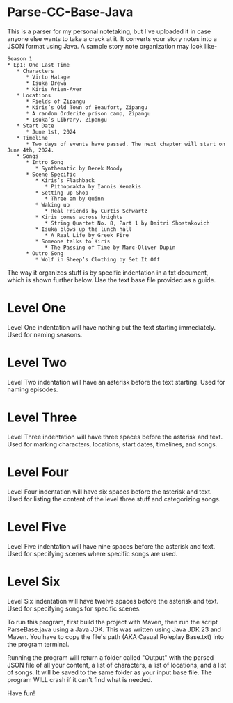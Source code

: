 # Parse-CC-Base-Java

This is a parser for my personal notetaking, but I've uploaded it in case anyone else wants to take a crack at it. It 
converts your story notes into a JSON format using Java. A sample story note organization may look like-

```
Season 1
* Ep1: One Last Time
   * Characters
      * Virto Hatage
      * Isuka Brewa
      * Kiris Arien-Aver
   * Locations
      * Fields of Zipangu
      * Kiris’s Old Town of Beaufort, Zipangu
      * A random Orderite prison camp, Zipangu
      * Isuka’s Library, Zipangu
   * Start Date
      * June 1st, 2024
   * Timeline
      * Two days of events have passed. The next chapter will start on June 4th, 2024. 
   * Songs
      * Intro Song
         * Synthematic by Derek Moody
      * Scene Specific
         * Kiris’s Flashback
            * Pithoprakta by Iannis Xenakis
         * Setting up Shop
            * Three am by Quinn
         * Waking up
            * Real Friends by Curtis Schwartz
         * Kiris comes across knights
            * String Quartet No. 8, Part 1 by Dmitri Shostakovich
         * Isuka blows up the lunch hall
            * A Real Life by Greek Fire
         * Someone talks to Kiris
            * The Passing of Time by Marc-Oliver Dupin
      * Outro Song
         * Wolf in Sheep’s Clothing by Set It Off
```

The way it organizes stuff is by specific indentation in a txt document, which is shown further below. Use the text base 
file provided as a guide.

# Level One

Level One indentation will have nothing but the text starting immediately. Used for naming seasons.

# Level Two

Level Two indentation will have an asterisk before the text starting. Used for naming episodes.

# Level Three

Level Three indentation will have three spaces before the asterisk and text. Used for marking characters, locations, 
start dates, timelines, and songs.

# Level Four

Level Four indentation will have six spaces before the asterisk and text. Used for listing the content of the level 
three stuff and categorizing songs.

# Level Five

Level Five indentation will have nine spaces before the asterisk and text. Used for specifying scenes where specific 
songs are used.

# Level Six

Level Six indentation will have twelve spaces before the asterisk and text. Used for specifying songs for specific 
scenes.

To run this program, first build the project with Maven, then run the script ParseBase.java using a Java JDK. This was 
written using Java JDK 23 and Maven. You have to copy the file's path (AKA Casual Roleplay Base.txt) into the program terminal.

Running the program will return a folder called "Output" with the parsed JSON file of all your content, a list of characters, a list of 
locations, and a list of songs. It will be saved to the same folder as your input base file. The program WILL crash if it can't find what is needed.

Have fun!
